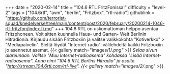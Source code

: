 +++
date = "2020-02-14"
title = "104.6 RTL FritzFonissa!"
difficulty = "level-2"
tags = ["104.6rtl", "avm", "berlin", "Fritzbox", "rtl-radio"]
githublink = "https://github.com/terrorist-squad/knedelverse/tree/main/content/post/2020/february/20200214-1046-rtl-fritzfon/index.fi.md"
+++
104.6 RTL on uskomattoman helppo asentaa Fritzphoneen. Voit sitten kuunnella Haus- und Garten- Weit Berlinin Hitradionia. Kirjaudu sisään Fritzboxiin ja valitse valikkokohta "Kotiverkko" > "Mediapalvelin". Sieltä löydät "Internet-radio"-välilehdeltä kaikki Fritzboxiin jo asennetut asemat.
{{< gallery match="images/1/*.png" >}}
Selaa sivun alareunaan. Valitse "Muu Internet-radioasema" kohdassa "Lisää Internet-radioasema". Anna nimi "104.6 RTL Berlins Hitradio" ja osoite "http://stream.104.6rtl.com/rtl-live".
{{< gallery match="images/2/*.png" >}}
